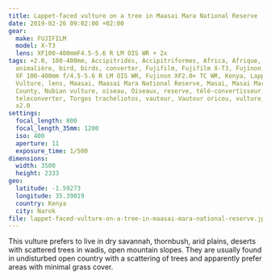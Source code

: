 ```yaml
---
title: Lappet-faced vulture on a tree in Maasai Mara National Reserve
date: 2019-02-26 09:02:00 +02:00
gear:
  make: FUJIFILM
  model: X-T3
  lens: XF100-400mmF4.5-5.6 R LM OIS WR + 2x
tags: ×2.0, 100-400mm, Accipitridés, Accipitriformes, Africa, Afrique, animal,
  animalière, bird, birds, converter, Fujifilm, Fujifilm X-T3, Fujinon, Fujinon
  XF 100-400mm f/4.5-5.6 R LM OIS WR, Fujinon XF2.0× TC WR, Kenya, Lappet-faced
  Vulture, lens, Maasai, Maasai Mara National Reserve, Masai, Masai Mara, Narok
  County, Nubian vulture, oiseau, Oiseaux, reserve, télé-convertisseur,
  teleconverter, Torgos tracheliotos, vautour, Vautour oricou, vulture, X-T3,
  x2.0
settings:
  focal_length: 800
  focal_length_35mm: 1200
  iso: 400
  aperture: 11
  exposure_time: 1/500
dimensions:
  width: 3500
  height: 2333
geo:
  latitude: -1.59273
  longitude: 35.39019
  country: Kenya
  city: Narok
file: lappet-faced-vulture-on-a-tree-in-maasai-mara-national-reserve.jpg
---
```


This vulture prefers to live in dry savannah, thornbush, arid plains, deserts with scattered trees in wadis, open mountain slopes. They are usually found in undisturbed open country with a scattering of trees and apparently prefer areas with minimal grass cover.
